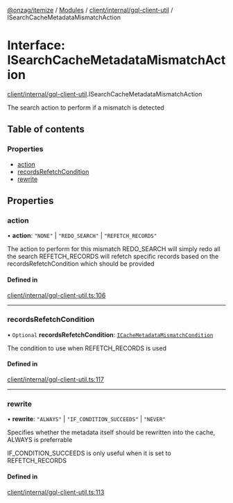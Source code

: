 [@onzag/itemize](../README.md) / [Modules](../modules.md) / [client/internal/gql-client-util](../modules/client_internal_gql_client_util.md) / ISearchCacheMetadataMismatchAction

# Interface: ISearchCacheMetadataMismatchAction

[client/internal/gql-client-util](../modules/client_internal_gql_client_util.md).ISearchCacheMetadataMismatchAction

The search action to perform if a mismatch is detected

## Table of contents

### Properties

- [action](client_internal_gql_client_util.ISearchCacheMetadataMismatchAction.md#action)
- [recordsRefetchCondition](client_internal_gql_client_util.ISearchCacheMetadataMismatchAction.md#recordsrefetchcondition)
- [rewrite](client_internal_gql_client_util.ISearchCacheMetadataMismatchAction.md#rewrite)

## Properties

### action

• **action**: ``"NONE"`` \| ``"REDO_SEARCH"`` \| ``"REFETCH_RECORDS"``

The action to perform for this mismatch
REDO_SEARCH will simply redo all the search
REFETCH_RECORDS will refetch specific records based on the recordsRefetchCondition which should be provided

#### Defined in

[client/internal/gql-client-util.ts:106](https://github.com/onzag/itemize/blob/a24376ed/client/internal/gql-client-util.ts#L106)

___

### recordsRefetchCondition

• `Optional` **recordsRefetchCondition**: [`ICacheMetadataMismatchCondition`](client_internal_gql_client_util.ICacheMetadataMismatchCondition.md)

The condition to use when REFETCH_RECORDS is used

#### Defined in

[client/internal/gql-client-util.ts:117](https://github.com/onzag/itemize/blob/a24376ed/client/internal/gql-client-util.ts#L117)

___

### rewrite

• **rewrite**: ``"ALWAYS"`` \| ``"IF_CONDITION_SUCCEEDS"`` \| ``"NEVER"``

Specifies whether the metadata itself should be rewritten
into the cache, ALWAYS is preferrable

IF_CONDITION_SUCCEEDS is only useful when it is set to REFETCH_RECORDS

#### Defined in

[client/internal/gql-client-util.ts:113](https://github.com/onzag/itemize/blob/a24376ed/client/internal/gql-client-util.ts#L113)
